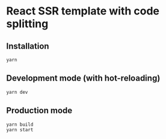# React SSR template with code splitting

## Installation

```
yarn
```

## Development mode (with hot-reloading)

```
yarn dev
```

## Production mode

```
yarn build
yarn start
```
